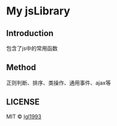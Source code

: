 # My jsLibrary



## Introduction

包含了js中的常用函数

## Method

正则判断、排序、类操作、通用事件、ajax等


## LICENSE

MIT © [lgl1993](http://github.com/lgl1993)